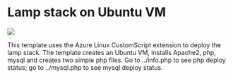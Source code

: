 # Lamp stack on Ubuntu VM

<a href="https://portal.azure.com/#create/Microsoft.Template/uri/https%3A%2F%2Fraw.githubusercontent.com%2F251744647%2Fazure-quickstart-templates%2Fmaster%2Flamp-stack-on-ubuntu%2Fazuredeploy.json" target="_blank"><img src="http://azuredeploy.net/deploybutton.png"/></a>

This template uses the Azure Linux CustomScript extension to deploy the lamp stack. The template creates an Ubuntu VM, installs Apache2, php, mysql and creates two simple php files. Go to ../info.php to see php deploy status; go to ../mysql.php to see mysql deploy status.
